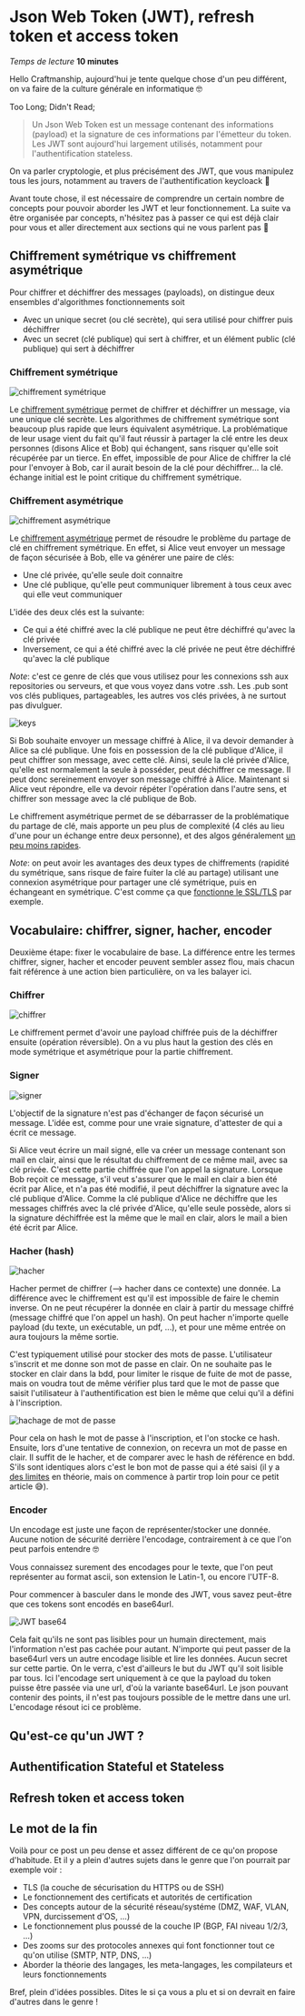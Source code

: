 # Json Web Token (JWT), refresh token et access token
*Temps de lecture* **10 minutes**

Hello Craftmanship, aujourd'hui je tente quelque chose d'un peu différent, on va faire de la culture générale en informatique 🤓

Too Long; Didn't Read;
> Un Json Web Token est un message contenant des informations (payload) et la signature de ces informations par l'émetteur du token. Les JWT sont aujourd'hui largement utilisés, notamment pour l'authentification stateless.

On va parler cryptologie, et plus précisément des JWT, que vous manipulez tous les jours, notamment au travers de l'authentification keycloack 🙂 

Avant toute chose, il est nécessaire de comprendre un certain nombre de concepts pour pouvoir aborder les JWT et leur fonctionnement. La suite va être organisée par concepts, n'hésitez pas à passer ce qui est déjà clair pour vous et aller directement aux sections qui ne vous parlent pas 🙂 

## Chiffrement symétrique vs chiffrement asymétrique
Pour chiffrer et déchiffrer des messages (payloads), on distingue deux ensembles d'algorithmes fonctionnements soit
* Avec un unique secret (ou clé secrète), qui sera utilisé pour chiffrer puis déchiffrer
* Avec un secret (clé publique) qui sert à chiffrer, et un élément public (clé publique) qui sert à déchiffrer

### Chiffrement symétrique
![chiffrement symétrique](symetrique.png)

Le [chiffrement symétrique](https://fr.wikipedia.org/wiki/Cryptographie_sym%C3%A9trique) permet de chiffrer et déchiffrer un message, via une unique clé secrète. Les algorithmes de chiffrement symétrique sont beaucoup plus rapide que leurs équivalent asymétrique. 
La problématique de leur usage vient du fait qu'il faut réussir à partager la clé entre les deux personnes (disons Alice et Bob) qui échangent, sans risquer qu'elle soit récupérée par un tierce. En effet, impossible de pour Alice de chiffrer la clé pour l'envoyer à Bob, car il aurait besoin de la clé pour déchiffrer... la clé. échange initial est le point critique du chiffrement symétrique.

### Chiffrement asymétrique
![chiffrement asymétrique](asymetrique.png)

Le [chiffrement asymétrique](https://fr.wikipedia.org/wiki/Cryptographie_asym%C3%A9trique) permet de résoudre le problème du partage de clé en chiffrement symétrique. En effet, si Alice veut envoyer un message de façon sécurisée à Bob, elle va générer une paire de clés:
* Une clé privée, qu'elle seule doit connaitre
* Une clé publique, qu'elle peut communiquer librement à tous ceux avec qui elle veut communiquer

L'idée des deux clés est la suivante:
* Ce qui a été chiffré avec la clé publique ne peut être déchiffré qu'avec la clé privée
* Inversement, ce qui a été chiffré avec la clé privée ne peut être déchiffré qu'avec la clé publique

*Note*: c'est ce genre de clés que vous utilisez pour les connexions ssh aux repositories ou serveurs, et que vous voyez dans votre .ssh. Les .pub sont vos clés publiques, partageables, les autres vos clés privées, à ne surtout pas divulguer.

![keys](keys.png)

Si Bob souhaite envoyer un message chiffré à Alice, il va devoir demander à Alice sa clé publique.
Une fois en possession de la clé publique d'Alice, il peut chiffrer son message, avec cette clé. Ainsi, seule la clé privée d'Alice, qu'elle est normalement la seule à posséder, peut déchiffrer ce message. Il peut donc sereinement envoyer son message chiffré à Alice.
Maintenant si Alice veut répondre, elle va devoir répéter l'opération dans l'autre sens, et chiffrer son message avec la clé publique de Bob.

Le chiffrement asymétrique permet de se débarrasser de la problématique du partage de clé, mais apporte un peu plus de complexité (4 clés au lieu d'une pour un échange entre deux personne), et des algos généralement [un peu moins rapides](https://preyproject.com/blog/types-of-encryption-symmetric-or-asymmetric-rsa-or-aes#:~:text=Choosing%20between%20asymmetric%20vs%20symmetric).

*Note*: on peut avoir les avantages des deux types de chiffrements (rapidité du symétrique, sans risque de faire fuiter la clé au partage) utilisant une connexion asymétrique pour partager une clé symétrique, puis en échangeant en symétrique. C'est comme ça que [fonctionne le SSL/TLS](https://fr.wikipedia.org/wiki/Transport_Layer_Security#:~:text=authentification%20forte.-,Principe%20de%20fonctionnement%20dans%20les%20navigateurs%20web,-%5Bmodifier%20%7C) par exemple.


## Vocabulaire: chiffrer, signer, hacher, encoder
Deuxième étape: fixer le vocabulaire de base. La différence entre les termes chiffrer, signer, hacher et encoder peuvent sembler assez flou, mais chacun fait référence à une action bien particulière, on va les balayer ici.

### Chiffrer
![chiffrer](chiffrer.png)

Le chiffrement permet d'avoir une payload chiffrée puis de la déchiffrer ensuite (opération réversible). On a vu plus haut la gestion des clés en mode symétrique et asymétrique pour la partie chiffrement.

### Signer
![signer](signer.png)

L'objectif de la signature n'est pas d'échanger de façon sécurisé un message. L'idée est, comme pour une vraie signature, d'attester de qui a écrit ce message.

Si Alice veut écrire un mail signé, elle va créer un message contenant son mail en clair, ainsi que le résultat du chiffrement de ce même mail, avec sa clé privée. C'est cette partie chiffrée que l'on appel la signature.
Lorsque Bob reçoit ce message, s'il veut s'assurer que le mail en clair a bien été écrit par Alice, et n'a pas été modifié, il peut déchiffrer la signature avec la clé publique d'Alice. Comme la clé publique d'Alice ne déchiffre que les messages chiffrés avec la clé privée d'Alice, qu'elle seule possède, alors si la signature déchiffrée est la même que le mail en clair, alors le mail a bien été écrit par Alice. 

### Hacher (hash)
![hacher](hacher.png)

Hacher permet de chiffrer (--> hacher dans ce contexte)  une donnée. La différence avec le chiffrement est qu'il est impossible de faire le chemin inverse. On ne peut récupérer la donnée en clair à partir du message chiffré (message chiffré que l'on appel un hash).
On peut hacher n'importe quelle payload (du texte, un exécutable, un pdf, ...), et pour une même entrée on aura toujours la même sortie.

C'est typiquement utilisé pour stocker des mots de passe. L'utilisateur s'inscrit et me donne son mot de passe en clair. On ne souhaite pas le stocker en clair dans la bdd, pour limiter le risque de fuite de mot de passe, mais on voudra tout de même vérifier plus tard que le mot de passe que saisit l'utilisateur à l'authentification est bien le même que celui qu'il a défini à l'inscription.

![hachage de mot de passe](password.png)

Pour cela on hash le mot de passe à l'inscription, et l'on stocke ce hash. Ensuite, lors d'une tentative de connexion, on recevra un mot de passe en clair. Il suffit de le hacher, et de comparer avec le hash de référence en bdd. S'ils sont identiques alors c'est le bon mot de passe qui a été saisi (il y a [des limites](https://fr.wikipedia.org/wiki/Collision_(informatique)) en théorie, mais on commence à partir trop loin pour ce petit article 😅). 

### Encoder
Un encodage est juste une façon de représenter/stocker une donnée. Aucune notion de sécurité derrière l'encodage, contrairement à ce que l'on peut parfois entendre 🤓

Vous connaissez surement des encodages pour le texte, que l'on peut représenter au format ascii, son extension le Latin-1, ou encore l'UTF-8. 

Pour commencer à basculer dans le monde des JWT, vous savez peut-être que ces tokens sont encodés en base64url.

![JWT base64](encoder.png)

Cela fait qu'ils ne sont pas lisibles pour un humain directement, mais l'information n'est pas cachée pour autant. N'importe qui peut passer de la base64url vers un autre encodage lisible et lire les données. Aucun secret sur cette partie. On le verra, c'est d'ailleurs le but du JWT qu'il soit lisible par tous.
Ici l'encodage sert uniquement à ce que la payload du token puisse être passée via une url, d'où la variante base64url. Le json pouvant contenir des points, il n'est pas toujours possible de le mettre dans une url. L'encodage résout ici ce problème.

## Qu'est-ce qu'un JWT ?

## Authentification Stateful et Stateless

## Refresh token et access token


## Le mot de la fin
Voilà pour ce post un peu dense et assez différent de ce qu'on propose d'habitude. Et il y a plein d'autres sujets dans le genre que l'on pourrait par exemple voir :

* TLS (la couche de sécurisation du HTTPS ou de SSH)
* Le fonctionnement des certificats et autorités de certification
* Des concepts autour de la sécurité réseau/systéme (DMZ, WAF, VLAN, VPN, durcissement d'OS, ...)
* Le fonctionnement plus poussé de la couche IP (BGP, FAI niveau 1/2/3, ...)
* Des zooms sur des protocoles annexes qui font fonctionner tout ce qu'on utilise (SMTP, NTP, DNS, ...)
* Aborder la théorie des langages, les meta-langages, les compilateurs et leurs fonctionnements

Bref, plein d'idées possibles. Dites le si ça vous a plu et si on devrait en faire d'autres dans le genre !